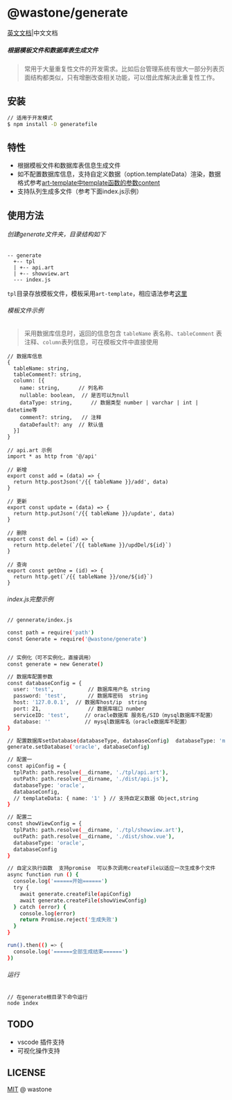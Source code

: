 # @wastone/generate
[英文文档](README.md)|中文文档

##### 根据模板文件和数据库表生成文件
> 常用于大量重复性文件的开发需求。比如后台管理系统有很大一部分列表页面结构都类似，只有增删改查相关功能，可以借此库解决此重复性工作。

## 安装

```bash
// 适用于开发模式
$ npm install -D generatefile
```

## 特性

- 根据模板文件和数据库表信息生成文件
- 如不配置数据库信息，支持自定义数据（option.templateData）渲染，数据格式参考[art-template中template函数的参数content](https://aui.github.io/art-template/zh-cn/docs/api.html)
- 支持队列生成多文件（参考下面index.js示例）

## 使用方法

###### 创建generate文件夹，目录结构如下
```
-- generate
  +-- tpl
  | +-- api.art
  | +-- showview.art
  --- index.js
```
`tpl`目录存放模板文件，模板采用`art-template`，相应语法参考[这里](https://aui.github.io/art-template/zh-cn/docs/syntax.html)

###### 模板文件示例
> 采用数据库信息时，返回的信息包含 `tableName` 表名称、`tableComment` 表注释、`column`表列信息，可在模板文件中直接使用
```
// 数据库信息
{
  tableName: string,
  tableComment?: string,
  column: [{
    name: string,      // 列名称
    nullable: boolean,  // 是否可以为null
    dataType: string,      // 数据类型 number | varchar | int | datetime等
    comment?: string,   // 注释
    dataDefault?: any  // 默认值
  }]
}

// api.art 示例
import * as http from '@/api'

// 新增
export const add = (data) => {
  return http.postJson('/{{ tableName }}/add', data)
}

// 更新
export const update = (data) => {
  return http.putJson('/{{ tableName }}/update', data)
}

// 删除
export const del = (id) => {
  return http.delete(`/{{ tableName }}/updDel/${id}`)
}

// 查询
export const getOne = (id) => {
  return http.get(`/{{ tableName }}/one/${id}`)
}
```

###### index.js完整示例

```bash
// gennerate/index.js

const path = require('path')
const Generate = require('@wastone/generate')


// 实例化（可不实例化，直接调用）
const generate = new Generate()

// 数据库配置参数
const databaseConfig = {
  user: 'test',           // 数据库用户名 string
  password: 'test',       // 数据库密码  string
  host: '127.0.0.1',  // 数据库host/ip  string
  port: 21,               // 数据库端口 number
  serviceID: 'test',     // oracle数据库 服务名/SID（mysql数据库不配置）
  database: ''           // mysql数据库名（oracle数据库不配置）
}

// 配置数据库setDatabase(databaseType, databaseConfig)  databaseType: 'mysql' | 'oracle' | null
generate.setDatabase('oracle', databaseConfig)

// 配置一
const apiConfig = {
  tplPath: path.resolve(__dirname, './tpl/api.art'),
  outPath: path.resolve(__dirname, './dist/api.js'),
  databaseType: 'oracle',
  databaseConfig,
  // templateData: { name: '1' } // 支持自定义数据 Object,string
}

// 配置二
const showViewConfig = {
  tplPath: path.resolve(__dirname, './tpl/showview.art'),
  outPath: path.resolve(__dirname, './dist/show.vue'),
  databaseType: 'oracle',
  databaseConfig
}

// 自定义执行函数  支持promise  可以多次调用createFile以适应一次生成多个文件
async function run () {
  console.log('======开始======')
  try {
    await generate.createFile(apiConfig)
    await generate.createFile(showViewConfig)
  } catch (error) {
    console.log(error)
    return Promise.reject('生成失败')
  }
}

run().then(() => {
  console.log('======全部生成结束======')
})
```
###### 运行
```
// 在generate根目录下命令运行
node index
```

## TODO
- vscode 插件支持
- 可视化操作支持

## LICENSE
[MIT](https://github.com/liuxing/translator-cli/blob/master/LICENSE) @ wastone

